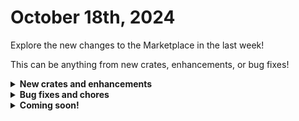 # October 18th, 2024

Explore the new changes to the Marketplace in the last week!

This can be anything from new crates, enhancements, or bug fixes!

<details>

<summary><strong>New crates and enhancements</strong></summary>

* Create Ticket Workflow
  * Updated workflow to remove deprecated actions
  * Added more subworkflows where appropriate
* Moved Security/Distribution Group additions for M365 into subworkflows.

</details>

<details>

<summary><strong>Bug fixes and chores</strong></summary>

* Rewst: user Onboarding:&#x20;
  * Created new subworkflow to encapsulate the add user to group graph call and catch failure on assign to group. Integrated it into new user workflow.
* Rewst: User Offboarding:
  * Fixed password reset failures due to invalid `usageLocation` by adding Add `usageLocation` to select for GET user call and modified location to be `{{ CTX.user_details.usageLocation|d or "US" }}`
* Amend Calendar Permissions on user
  * Added a sub-workflow to handle with-items failures and not fail the entire workflow

</details>

<details>

<summary><strong>Coming soon!</strong></summary>

* New Crate - Sonicwall Firmware Update
  * Initiate a firmware update via NSM
  * Support one or more firewall firmware upgrades at once
  * Support scheduling of firmware updates and restart times
* New Crate - Workstation Offboarding
* Utility crate - Error Handling and Reporting

</details>

